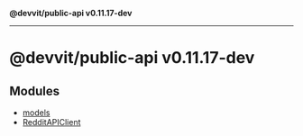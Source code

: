 **@devvit/public-api v0.11.17-dev**

---

# @devvit/public-api v0.11.17-dev

## Modules

- [models](models/README.md)
- [RedditAPIClient](RedditAPIClient/README.md)
